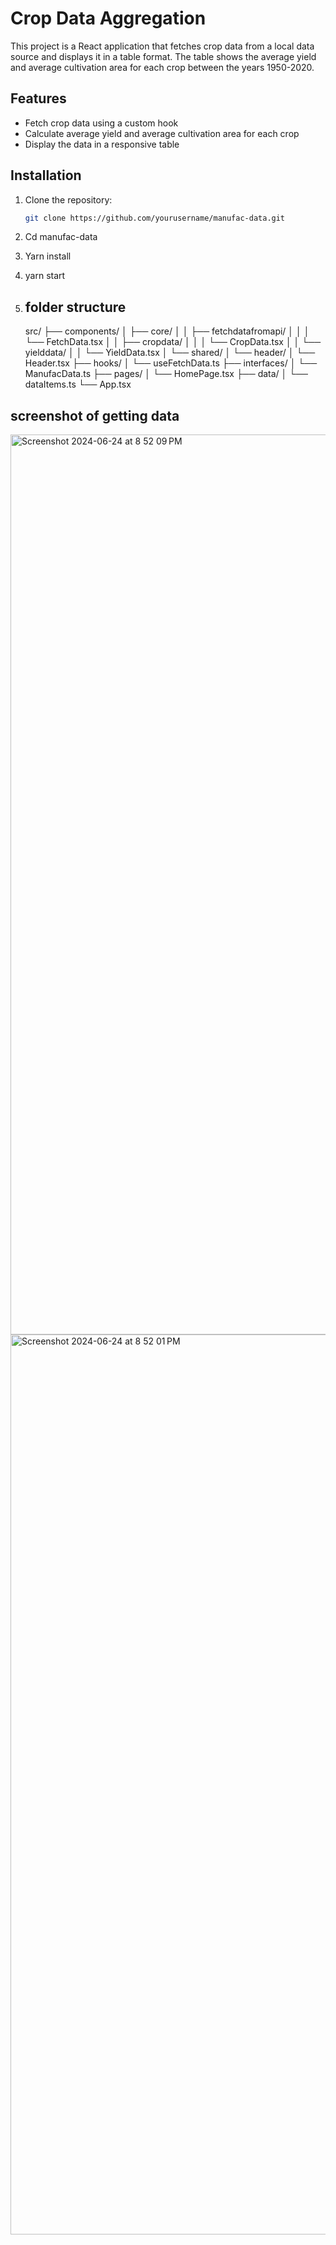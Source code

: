 # Crop Data Aggregation

This project is a React application that fetches crop data from a local data source and displays it in a table format. The table shows the average yield and average cultivation area for each crop between the years 1950-2020.

## Features

- Fetch crop data using a custom hook
- Calculate average yield and average cultivation area for each crop
- Display the data in a responsive table

## Installation

1. Clone the repository:
   ```bash
   git clone https://github.com/yourusername/manufac-data.git
2.  Cd manufac-data

3.  Yarn install

4.  yarn start

5. ## folder structure
   
   src/
├── components/
│   ├── core/
│   │   ├── fetchdatafromapi/
│   │   │   └── FetchData.tsx
│   │   ├── cropdata/
│   │   │   └── CropData.tsx
│   │   └── yielddata/
│   │       └── YieldData.tsx
│   └── shared/
│       └── header/
│           └── Header.tsx
├── hooks/
│   └── useFetchData.ts
├── interfaces/
│   └── ManufacData.ts
├── pages/
│   └── HomePage.tsx
├── data/
│   └── dataItems.ts
└── App.tsx

## screenshot of getting data
<img width="1440" alt="Screenshot 2024-06-24 at 8 52 09 PM" src="https://github.com/supriya224/manufac-data/assets/52038704/d5770e10-f033-4023-81c3-ddfa26cba318">
<img width="1440" alt="Screenshot 2024-06-24 at 8 52 01 PM" src="https://github.com/supriya224/manufac-data/assets/52038704/ba55841e-ddf8-4126-a370-0a57b1661ca0">

